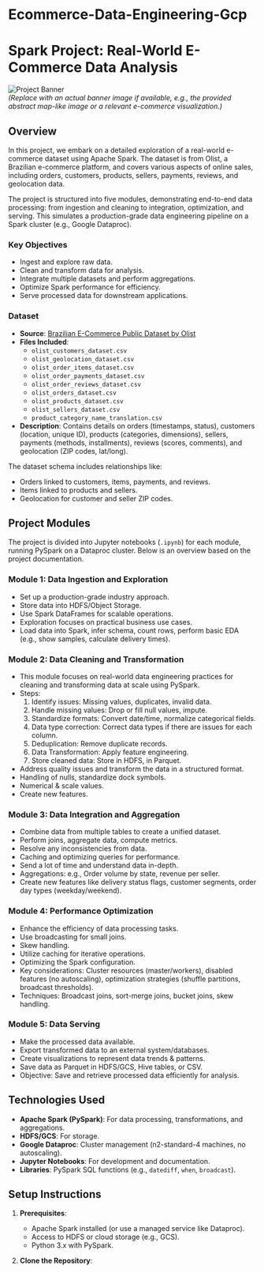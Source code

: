 # Ecommerce-Data-Engineering-Gcp

# Spark Project: Real-World E-Commerce Data Analysis

![Project Banner](https://via.placeholder.com/800x200?text=Spark+E-Commerce+Project)  
*(Replace with an actual banner image if available, e.g., the provided abstract map-like image or a relevant e-commerce visualization.)*

## Overview

In this project, we embark on a detailed exploration of a real-world e-commerce dataset using Apache Spark. The dataset is from Olist, a Brazilian e-commerce platform, and covers various aspects of online sales, including orders, customers, products, sellers, payments, reviews, and geolocation data.

The project is structured into five modules, demonstrating end-to-end data processing: from ingestion and cleaning to integration, optimization, and serving. This simulates a production-grade data engineering pipeline on a Spark cluster (e.g., Google Dataproc).

### Key Objectives
- Ingest and explore raw data.
- Clean and transform data for analysis.
- Integrate multiple datasets and perform aggregations.
- Optimize Spark performance for efficiency.
- Serve processed data for downstream applications.

### Dataset
- **Source**: [Brazilian E-Commerce Public Dataset by Olist](https://www.kaggle.com/datasets/olistbr/brazilian-ecommerce)
- **Files Included**:
  - `olist_customers_dataset.csv`
  - `olist_geolocation_dataset.csv`
  - `olist_order_items_dataset.csv`
  - `olist_order_payments_dataset.csv`
  - `olist_order_reviews_dataset.csv`
  - `olist_orders_dataset.csv`
  - `olist_products_dataset.csv`
  - `olist_sellers_dataset.csv`
  - `product_category_name_translation.csv`
- **Description**: Contains details on orders (timestamps, status), customers (location, unique ID), products (categories, dimensions), sellers, payments (methods, installments), reviews (scores, comments), and geolocation (ZIP codes, lat/long).

The dataset schema includes relationships like:
- Orders linked to customers, items, payments, and reviews.
- Items linked to products and sellers.
- Geolocation for customer and seller ZIP codes.

## Project Modules

The project is divided into Jupyter notebooks (`.ipynb`) for each module, running PySpark on a Dataproc cluster. Below is an overview based on the project documentation.

### Module 1: Data Ingestion and Exploration
- Set up a production-grade industry approach.
- Store data into HDFS/Object Storage.
- Use Spark DataFrames for scalable operations.
- Exploration focuses on practical business use cases.
- Load data into Spark, infer schema, count rows, perform basic EDA (e.g., show samples, calculate delivery times).

### Module 2: Data Cleaning and Transformation
- This module focuses on real-world data engineering practices for cleaning and transforming data at scale using PySpark.
- Steps:
  1. Identify issues: Missing values, duplicates, invalid data.
  2. Handle missing values: Drop or fill null values, impute.
  3. Standardize formats: Convert date/time, normalize categorical fields.
  4. Data type correction: Correct data types if there are issues for each column.
  5. Deduplication: Remove duplicate records.
  6. Data Transformation: Apply feature engineering.
  7. Store cleaned data: Store in HDFS, in Parquet.
- Address quality issues and transform the data in a structured format.
- Handling of nulls, standardize dock symbols.
- Numerical & scale values.
- Create new features.

### Module 3: Data Integration and Aggregation
- Combine data from multiple tables to create a unified dataset.
- Perform joins, aggregate data, compute metrics.
- Resolve any inconsistencies from data.
- Caching and optimizing queries for performance.
- Send a lot of time and understand data in-depth.
- Aggregations: e.g., Order volume by state, revenue per seller.
- Create new features like delivery status flags, customer segments, order day types (weekday/weekend).

### Module 4: Performance Optimization
- Enhance the efficiency of data processing tasks.
- Use broadcasting for small joins.
- Skew handling.
- Utilize caching for iterative operations.
- Optimizing the Spark configuration.
- Key considerations: Cluster resources (master/workers), disabled features (no autoscaling), optimization strategies (shuffle partitions, broadcast thresholds).
- Techniques: Broadcast joins, sort-merge joins, bucket joins, skew handling.

### Module 5: Data Serving
- Make the processed data available.
- Export transformed data to an external system/databases.
- Create visualizations to represent data trends & patterns.
- Save data as Parquet in HDFS/GCS, Hive tables, or CSV.
- Objective: Save and retrieve processed data efficiently for analysis.

## Technologies Used
- **Apache Spark (PySpark)**: For data processing, transformations, and aggregations.
- **HDFS/GCS**: For storage.
- **Google Dataproc**: Cluster management (n2-standard-4 machines, no autoscaling).
- **Jupyter Notebooks**: For development and documentation.
- **Libraries**: PySpark SQL functions (e.g., `datediff`, `when`, `broadcast`).

## Setup Instructions

1. **Prerequisites**:
   - Apache Spark installed (or use a managed service like Dataproc).
   - Access to HDFS or cloud storage (e.g., GCS).
   - Python 3.x with PySpark.

2. **Clone the Repository**:
